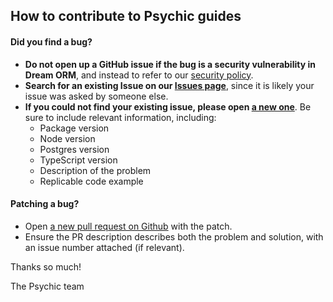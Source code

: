 ## How to contribute to Psychic guides

#### **Did you find a bug?**

- **Do not open up a GitHub issue if the bug is a security vulnerability
  in Dream ORM**, and instead to refer to our [security policy](https://github.com/rvohealth/psychic-guides/SECURITY.md).
- **Search for an existing Issue on our [Issues page](https://github.com/rvohealth/psychic-guides/issues)**, since it is likely your issue was asked by someone else.
- **If you could not find your existing issue, please open [a new one](https://github.com/rvohealth/psychic-guides/issues/new)**. Be sure to include relevant information, including:
  - Package version
  - Node version
  - Postgres version
  - TypeScript version
  - Description of the problem
  - Replicable code example

#### **Patching a bug?**

- Open [a new pull request on Github](https://github.com/rvohealth/psychic-guides/pulls) with the patch.
- Ensure the PR description describes both the problem and solution, with an issue number attached (if relevant).

Thanks so much!

The Psychic team
